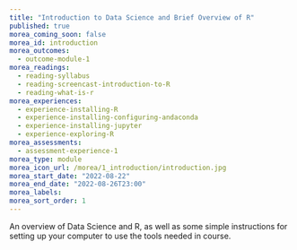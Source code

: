 ```yaml
---
title: "Introduction to Data Science and Brief Overview of R"
published: true
morea_coming_soon: false
morea_id: introduction
morea_outcomes:
  - outcome-module-1
morea_readings:
  - reading-syllabus
  - reading-screencast-introduction-to-R
  - reading-what-is-r  
morea_experiences:
  - experience-installing-R
  - experience-installing-configuring-andaconda
  - experience-installing-jupyter
  - experience-exploring-R
morea_assessments:
  - assessment-experience-1
morea_type: module
morea_icon_url: /morea/1_introduction/introduction.jpg
morea_start_date: "2022-08-22"
morea_end_date: "2022-08-26T23:00"
morea_labels:
morea_sort_order: 1
---
```


An overview of Data Science and R, as well as some simple instructions for setting up your computer to use the tools needed in course.